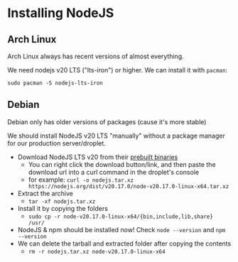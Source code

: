 # Installing NodeJS

## Arch Linux

Arch Linux always has recent versions of almost everything.

We need nodejs v20 LTS ("lts-iron") or higher. We can install it with `pacman`:
```
sudo pacman -S nodejs-lts-iron
```

## Debian

Debian only has older versions of packages (cause it's more stable)

We should install NodeJS v20 LTS "manually" without a package manager for our production server/droplet.

- Download NodeJS LTS v20 from their [prebuilt binaries](https://nodejs.org/en/download/prebuilt-binaries)
    - You can right click the download button/link, and then paste the download url into a curl command in the droplet's console
    - for example: `curl -o nodejs.tar.xz https://nodejs.org/dist/v20.17.0/node-v20.17.0-linux-x64.tar.xz`
- Extract the archive
    - `tar -xf nodejs.tar.xz`
- Install it by copying the folders
    - `sudo cp -r node-v20.17.0-linux-x64/{bin,include,lib,share} /usr/`
- NodeJS & npm should be installed now! Check `node --version` and `npm --version`
- We can delete the tarball and extracted folder after copying the contents
    - `rm -r nodejs.tar.xz node-v20.17.0-linux-x64`

